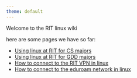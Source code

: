 ```yaml
---
theme: default
---
```


Welcome to the RIT linux wiki

here are some pages we have so far:

- [Using linux at RIT for CS majors](./CS)
- [Using linux at RIT for GDD majors](./GDD)
- [How to connect to the RIT VPN in linux](./RIT-VPN)
- [How to connect to the eduroam network in linux](./eduroamMain)